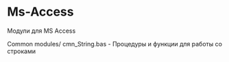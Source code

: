 # Ms-Access

Модули для MS Access


Common modules/
cmn_String.bas - Процедуры и функции для работы со строками
